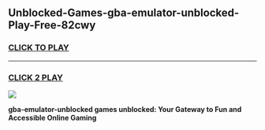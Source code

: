 
## Unblocked-Games-gba-emulator-unblocked-Play-Free-82cwy
<h3>
<a href="https://premium76.site?title=gba-emulator-unblocked&ref=18A1">CLICK TO PLAY</a></h3>
<hr>

<h3>
<a href="https://premium76.site?title=gba-emulator-unblocked&ref=18A1">CLICK 2 PLAY</a>
  
</h3>

<a href="https://premium76.site?title=gba-emulator-unblocked&ref=18A1"><img src="https://clearcache.store/games.png"></a>


**gba-emulator-unblocked games unblocked: Your Gateway to Fun and Accessible Online Gaming**
